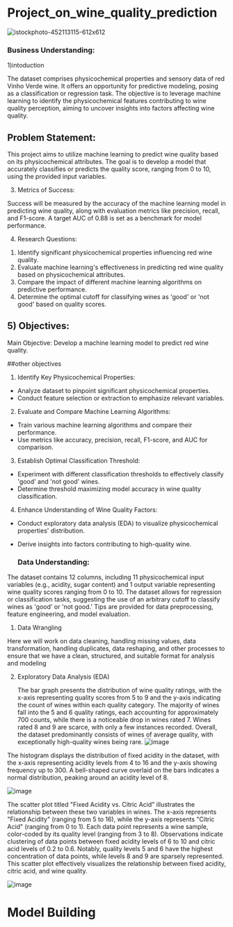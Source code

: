 #  Project_on_wine_quality_prediction


![istockphoto-452113115-612x612](https://github.com/Lawrync/Project_on_wine_quality_prediction/assets/142001815/0e19daf3-f72d-4cb8-ad49-c0d752be74a5)       


###  Business Understanding:

1)intoduction

The dataset comprises physicochemical properties and sensory data of red Vinho Verde wine. It offers an opportunity for predictive modeling, posing as a classification or regression task. The objective is to leverage machine learning to identify the physicochemical features contributing to wine quality perception, aiming to uncover insights into factors affecting wine quality.

##  Problem Statement:

This project aims to utilize machine learning to predict wine quality based on its physicochemical attributes. The goal is to develop a model that accurately classifies or predicts the quality score, ranging from 0 to 10, using the provided input variables.

3) Metrics of Success:

Success will be measured by the accuracy of the machine learning model in predicting wine quality, along with evaluation metrics like precision, recall, and F1-score. A target AUC of 0.88 is set as a benchmark for model performance.

4) Research Questions:

1. Identify significant physicochemical properties influencing red wine quality.
2. Evaluate machine learning's effectiveness in predicting red wine quality based on physicochemical attributes.
3. Compare the impact of different machine learning algorithms on predictive performance.
4. Determine the optimal cutoff for classifying wines as 'good' or 'not good' based on quality scores.

##  5) Objectives:

Main Objective:
Develop a machine learning model to predict red wine quality.

##other objectives 

1) Identify Key Physicochemical Properties:

- Analyze dataset to pinpoint significant physicochemical properties.
- Conduct feature selection or extraction to emphasize relevant variables.
2) Evaluate and Compare Machine Learning Algorithms:
  
- Train various machine learning algorithms and compare their performance.
- Use metrics like accuracy, precision, recall, F1-score, and AUC for comparison.
3) Establish Optimal Classification Threshold:
  
- Experiment with different classification thresholds to effectively classify 'good' and 'not good' wines.
- Determine threshold maximizing model accuracy in wine quality classification.
4) Enhance Understanding of Wine Quality Factors:
  
- Conduct exploratory data analysis (EDA) to visualize physicochemical properties' distribution.
- Derive insights into factors contributing to high-quality wine.

  ### Data Understanding:
  
The dataset contains 12 columns, including 11 physicochemical input variables (e.g., acidity, sugar content) and 1 output variable representing wine quality scores ranging from 0 to 10. The dataset allows for regression or classification tasks, suggesting the use of an arbitrary cutoff to classify wines as 'good' or 'not good.' Tips are provided for data preprocessing, feature engineering, and model evaluation.

1. Data Wrangling

Here we will work on data cleaning, handling missing values, data transformation, handling duplicates, data reshaping, and other processes to ensure that we have a clean, structured, and suitable format for analysis and modeling

2. Exploratory Data Analysis (EDA)

   The bar graph presents the distribution of wine quality ratings, with the x-axis representing quality scores from 5 to 9 and the y-axis indicating the count of wines within each quality category. The majority of wines fall into the 5 and 6 quality ratings, each accounting for approximately 700 counts, while there is a noticeable drop in wines rated 7. Wines rated 8 and 9 are scarce, with only a few instances recorded. Overall, the dataset predominantly consists of wines of average quality, with exceptionally high-quality wines being rare.
![image](https://github.com/Lawrync/Project_on_wine_quality_prediction/assets/142001815/02f7b3ba-7d33-491a-b5a5-c70989f227d3)



The histogram displays the distribution of fixed acidity in the dataset, with the x-axis representing acidity levels from 4 to 16 and the y-axis showing frequency up to 300. A bell-shaped curve overlaid on the bars indicates a normal distribution, peaking around an acidity level of 8.

![image](https://github.com/Lawrync/Project_on_wine_quality_prediction/assets/142001815/28817bfa-5df6-4fe1-b444-bc652f3c6baa)





The scatter plot titled "Fixed Acidity vs. Citric Acid" illustrates the relationship between these two variables in wines. The x-axis represents "Fixed Acidity" (ranging from 5 to 16), while the y-axis represents "Citric Acid" (ranging from 0 to 1). Each data point represents a wine sample, color-coded by its quality level (ranging from 3 to 8). Observations indicate clustering of data points between fixed acidity levels of 6 to 10 and citric acid levels of 0.2 to 0.6. Notably, quality levels 5 and 6 have the highest concentration of data points, while levels 8 and 9 are sparsely represented. This scatter plot effectively visualizes the relationship between fixed acidity, citric acid, and wine quality.


![image](https://github.com/Lawrync/Project_on_wine_quality_prediction/assets/142001815/152d83d9-5a59-4fba-b2c7-8225c9c81e30)


#  Model Building

